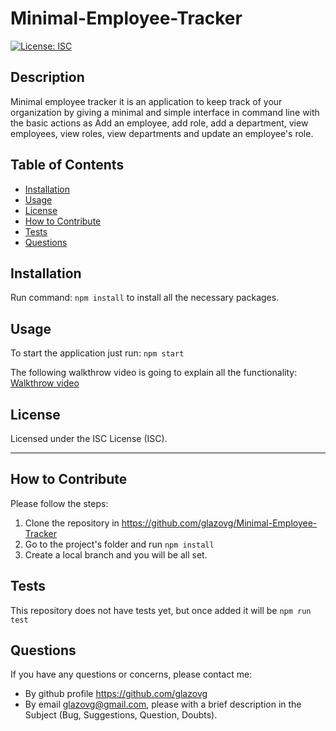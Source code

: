 # Minimal-Employee-Tracker
[![License: ISC](https://img.shields.io/badge/License-ISC-blue.svg)](https://opensource.org/licenses/ISC)

## Description
Minimal employee tracker it is an application to keep track of your organization by giving a minimal and simple interface in command line with the basic actions as Add an employee, add role, add a department, view employees, view roles, view departments and update an employee's role.
    
## Table of Contents
        
- [Installation](#installation)
- [Usage](#usage)
- [License](#license)
- [How to Contribute](#how-to-contribute)
- [Tests](#tests)
- [Questions](#questions)

<a name="installation"></a>
## Installation
Run command: `npm install` to install all the necessary packages.

<a name="usage"></a>
## Usage
To start the application just run: `npm start`

The following walkthrow video is going to explain all the functionality: [Walkthrow video](https://watch.screencastify.com/v/YgXGMAQUeMCc5EGcF2QH)
    
<a name="license"></a>
## License
Licensed under the ISC License (ISC).
    
---    
<a name="how-to-contribute"></a>
## How to Contribute
Please follow the steps:
1. Clone the repository in https://github.com/glazovg/Minimal-Employee-Tracker
2. Go to the project's folder and run `npm install`
3. Create a local branch and you will be all set.

<a name="tests"></a>
## Tests
This repository does not have tests yet, but once added it will be `npm run test`

<a name="questions"></a>
## Questions
If you have any questions or concerns, please contact me:

- By github profile https://github.com/glazovg
- By email glazovg@gmail.com, please with a brief description in the Subject (Bug, Suggestions, Question, Doubts).
